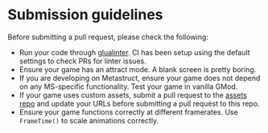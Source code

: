# Submission guidelines

Before submitting a pull request, please check the following:

* Run your code through [glualinter](https://github.com/FPtje/GLuaFixer). CI has been setup using the default settings to check PRs for linter issues.
* Ensure your game has an attract mode. A blank screen is pretty boring.
* If you are developing on Metastruct, ensure your game does not depend on any MS-specific functionality. Test your game in vanilla GMod.
* If your game uses custom assets, submit a pull request to the [assets repo](https://github.com/ukgamer/gmod-arcademachines-assets) and update your URLs before submitting a pull request to this repo.
* Ensure your game functions correctly at different framerates. Use `FrameTime()` to scale animations correctly.